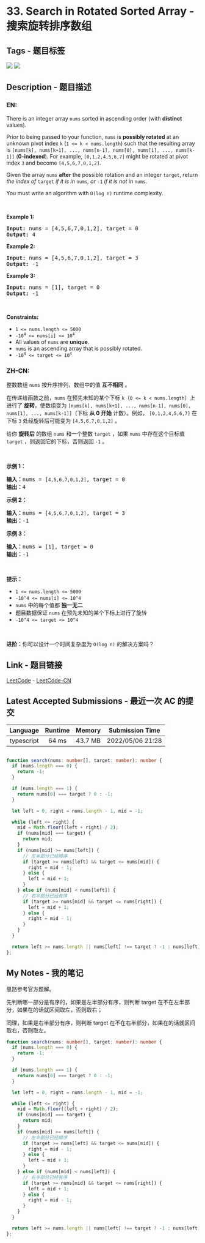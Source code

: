 
# 33. Search in Rotated Sorted Array - 搜索旋转排序数组

## Tags - 题目标签

 <img src="https://img.shields.io/badge/Array-数组-blue.svg">   <img src="https://img.shields.io/badge/Binary Search-二分查找-blue.svg">  


## Description - 题目描述

### EN:
<p>There is an integer array <code>nums</code> sorted in ascending order (with <strong>distinct</strong> values).</p>

<p>Prior to being passed to your function, <code>nums</code> is <strong>possibly rotated</strong> at an unknown pivot index <code>k</code> (<code>1 &lt;= k &lt; nums.length</code>) such that the resulting array is <code>[nums[k], nums[k+1], ..., nums[n-1], nums[0], nums[1], ..., nums[k-1]]</code> (<strong>0-indexed</strong>). For example, <code>[0,1,2,4,5,6,7]</code> might be rotated at pivot index <code>3</code> and become <code>[4,5,6,7,0,1,2]</code>.</p>

<p>Given the array <code>nums</code> <strong>after</strong> the possible rotation and an integer <code>target</code>, return <em>the index of </em><code>target</code><em> if it is in </em><code>nums</code><em>, or </em><code>-1</code><em> if it is not in </em><code>nums</code>.</p>

<p>You must write an algorithm with <code>O(log n)</code> runtime complexity.</p>

<p>&nbsp;</p>
<p><strong>Example 1:</strong></p>
<pre><strong>Input:</strong> nums = [4,5,6,7,0,1,2], target = 0
<strong>Output:</strong> 4
</pre><p><strong>Example 2:</strong></p>
<pre><strong>Input:</strong> nums = [4,5,6,7,0,1,2], target = 3
<strong>Output:</strong> -1
</pre><p><strong>Example 3:</strong></p>
<pre><strong>Input:</strong> nums = [1], target = 0
<strong>Output:</strong> -1
</pre>
<p>&nbsp;</p>
<p><strong>Constraints:</strong></p>

<ul>
	<li><code>1 &lt;= nums.length &lt;= 5000</code></li>
	<li><code>-10<sup>4</sup> &lt;= nums[i] &lt;= 10<sup>4</sup></code></li>
	<li>All values of <code>nums</code> are <strong>unique</strong>.</li>
	<li><code>nums</code> is an ascending array that is possibly rotated.</li>
	<li><code>-10<sup>4</sup> &lt;= target &lt;= 10<sup>4</sup></code></li>
</ul>


### ZH-CN:
<p>整数数组 <code>nums</code> 按升序排列，数组中的值 <strong>互不相同</strong> 。</p>

<p>在传递给函数之前，<code>nums</code> 在预先未知的某个下标 <code>k</code>（<code>0 <= k < nums.length</code>）上进行了 <strong>旋转</strong>，使数组变为 <code>[nums[k], nums[k+1], ..., nums[n-1], nums[0], nums[1], ..., nums[k-1]]</code>（下标 <strong>从 0 开始</strong> 计数）。例如， <code>[0,1,2,4,5,6,7]</code> 在下标 <code>3</code> 处经旋转后可能变为 <code>[4,5,6,7,0,1,2]</code> 。</p>

<p>给你 <strong>旋转后</strong> 的数组 <code>nums</code> 和一个整数 <code>target</code> ，如果 <code>nums</code> 中存在这个目标值 <code>target</code> ，则返回它的下标，否则返回 <code>-1</code> 。</p>

<p> </p>

<p><strong>示例 1：</strong></p>

<pre>
<strong>输入：</strong>nums = [<code>4,5,6,7,0,1,2]</code>, target = 0
<strong>输出：</strong>4
</pre>

<p><strong>示例 2：</strong></p>

<pre>
<strong>输入：</strong>nums = [<code>4,5,6,7,0,1,2]</code>, target = 3
<strong>输出：</strong>-1</pre>

<p><strong>示例 3：</strong></p>

<pre>
<strong>输入：</strong>nums = [1], target = 0
<strong>输出：</strong>-1
</pre>

<p> </p>

<p><strong>提示：</strong></p>

<ul>
	<li><code>1 <= nums.length <= 5000</code></li>
	<li><code>-10^4 <= nums[i] <= 10^4</code></li>
	<li><code>nums</code> 中的每个值都 <strong>独一无二</strong></li>
	<li>题目数据保证 <code>nums</code> 在预先未知的某个下标上进行了旋转</li>
	<li><code>-10^4 <= target <= 10^4</code></li>
</ul>

<p> </p>

<p><strong>进阶：</strong>你可以设计一个时间复杂度为 <code>O(log n)</code> 的解决方案吗？</p>



## Link - 题目链接

[LeetCode](https://leetcode.com/problems/search-in-rotated-sorted-array/description/)  -  [LeetCode-CN](https://leetcode.cn/problems/search-in-rotated-sorted-array/description/)
## Latest Accepted Submissions - 最近一次 AC 的提交


| Language | Runtime | Memory | Submission Time |
|:---:|:---:|:---:|:---:|
| typescript  | 64 ms | 43.7 MB | 2022/05/06 21:28 |

```typescript

function search(nums: number[], target: number): number {
  if (nums.length === 0) {
    return -1;
  }

  if (nums.length === 1) {
    return nums[0] === target ? 0 : -1;
  }

  let left = 0, right = nums.length - 1, mid = -1;

  while (left <= right) {
    mid = Math.floor((left + right) / 2);
    if (nums[mid] === target) {
      return mid;
    }
    if (nums[mid] >= nums[left]) {
      // 左半部分已经顺序
      if (target >= nums[left] && target <= nums[mid]) {
        right = mid - 1;
      } else {
        left = mid + 1;
      }
    } else if (nums[mid] < nums[left]) {
      // 右半部分已经有序
      if (target >= nums[mid] && target <= nums[right]) {
        left = mid + 1;
      } else {
        right = mid - 1;
      }
    }
  }

  return left >= nums.length || nums[left] !== target ? -1 : nums[left];
};

```
## My Notes - 我的笔记


思路参考官方题解。

先判断哪一部分是有序的，如果是左半部分有序，则判断 target 在不在左半部分，如果在的话就区间取左，否则取右；

同理，如果是右半部分有序，则判断 target 在不在右半部分，如果在的话就区间取右，否则取左。

```typescript
function search(nums: number[], target: number): number {
  if (nums.length === 0) {
    return -1;
  }

  if (nums.length === 1) {
    return nums[0] === target ? 0 : -1;
  }

  let left = 0, right = nums.length - 1, mid = -1;

  while (left <= right) {
    mid = Math.floor((left + right) / 2);
    if (nums[mid] === target) {
      return mid;
    }
    if (nums[mid] >= nums[left]) {
      // 左半部分已经顺序
      if (target >= nums[left] && target <= nums[mid]) {
        right = mid - 1;
      } else {
        left = mid + 1;
      }
    } else if (nums[mid] < nums[left]) {
      // 右半部分已经有序
      if (target >= nums[mid] && target <= nums[right]) {
        left = mid + 1;
      } else {
        right = mid - 1;
      }
    }
  }

  return left >= nums.length || nums[left] !== target ? -1 : nums[left];
};
```


